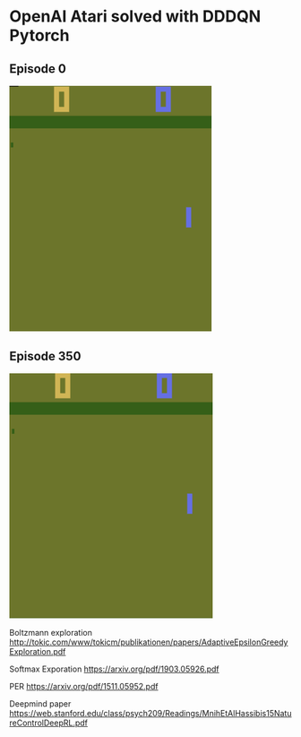 # OpenAI Atari solved with DDDQN Pytorch

## Episode 0
![](gifs/Episode_0.gif)


## Episode 350
![](gifs/Episode_350.gif)

Boltzmann exploration
http://tokic.com/www/tokicm/publikationen/papers/AdaptiveEpsilonGreedyExploration.pdf

Softmax Exporation
https://arxiv.org/pdf/1903.05926.pdf

PER
https://arxiv.org/pdf/1511.05952.pdf

Deepmind paper
https://web.stanford.edu/class/psych209/Readings/MnihEtAlHassibis15NatureControlDeepRL.pdf
